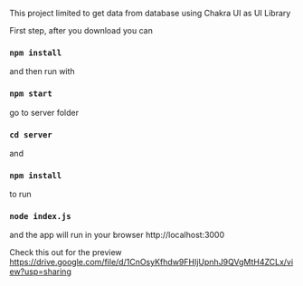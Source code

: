 This project limited to get data from database using Chakra UI as UI Library

First step, after you download you can 

### `npm install`

and then run with

### `npm start`

go to server folder

### `cd server`
and
### `npm install`
to run
### `node index.js`

and the app will run in your browser http://localhost:3000

Check this out for the preview 
https://drive.google.com/file/d/1CnOsyKfhdw9FHIjUpnhJ9QVgMtH4ZCLx/view?usp=sharing

